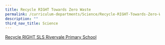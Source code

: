 ```yaml
---
title: Recycle RIGHT Towards Zero Waste
permalink: /curriculum-departments/Science/Recycle-RIGHT-Towards-Zero-Waste
description: ""
third_nav_title: Science
---
```

[Recycle RIGHT SLS Rivervale Primary School](/files/Curriculum%20Science/Recycle%20RIGHT_SLS_Rivervale%20Pri%20Sch.pdf)